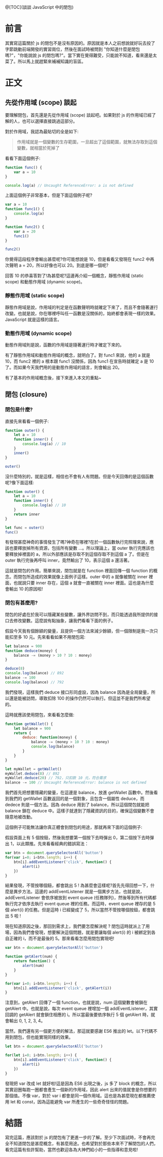 @[TOC](談談 JavaScript 中的閉包)

# 前言
其實寫這篇關於 js 的閉包不是沒有原因的。原因就是本人之前想說就好玩去投了字節跳動前端開發的實習崗位，然後在面試時被問到 "你知道什麼是閉包嗎?"，"你能說說 js 的閉包嗎?"。當下實在覺得難受，只能說不知道，看來還是太菜了。所以馬上就趕緊來補補知識的盲區。

# 正文

## 先從作用域 (scope) 談起
要理解閉包，首先還是先從作用域 (scope) 談起吧。如果對於 js 的作用域已經了解的人，也可以選擇直接跳過這部分。

對於作用域，我認為最貼切的全是如下:
> 作用域就是一個變數的生存範圍，一旦超出了這個範圍，就無法存取到這個變數，就相當於死掉了

看看下面這個例子:

```js
function func() {
    var a = 10
}

console.log(a) // Uncaught ReferenceError: a is not defined
```
上面這個例子非常基本，但是下面這個例子呢?

```js
var a = 10
function func1() {
    console.log(a)
}

function func2() {
    var a = 20
    func1()
}

func2()
```
你覺得這段程序會輸出甚麼呢?你可能想說是 10，但是看看又發現在 func2 中再次聲明 a = 20，所以好像也可以 20。到底是哪一個呢?

回答 10 的恭喜答對了!為甚麼呢?這邊再介紹一個概念，靜態作用域 (static scope) 和動態作用域 (dynamic scope)。

### 靜態作用域 (static scope)
靜態作用域是說，作用域的判定是在函數聲明時就確定下來了，而且不會隨著運行改變。也就是說，你在哪裡呼叫任一函數是沒關係的，始終都會表現一樣的效果。JavaScript 就是這樣的語言。

### 動態作用域 (dynamic scope)
動態作用域則是說，函數的作用域是隨著運行時才確定下來的。

有了靜態作用域和動態作用域的概念，就明白了。對 func1 來說，他的 a 就是 10，而 func2 裡的 a 根本跟 func1 沒關係，因為 func1 在宣告時就確定 a 是 10 了。而如果今天我們用的是動態作用域的語言，則會輸出 20。

有了基本的作用域概念後，接下來進入本文的重點~

## 閉包 (closure)

### 閉包是什麼?
直接先來看看一個例子:

```js
function outer() {
    let a = 10
    function inner() {
        console.log(a) // 10
    }
    inner()
}

outer()
```
沒什麼特別的，就是這樣，相信也不會有人有問題。但是今天回傳的是這個函數呢?像下面這樣:

```js
function outer() {
    let a = 10
    function inner() {
        console.log(a) // 10
    }
    return inner
}

let func = outer()
func()
```
有發現甚麼神奇的事情發生了嗎?神奇在哪裡?在於一個函數執行完照理來說，應該也要釋放掉所有資源，包括所有變數 ...。所以理論上，當 outer 執行完應該也要釋放掉裡面的 a，所以外部應該是存取不到這個存取不到這個 a 了。但是在 outer 執行完後再呼叫 inner，竟然輸出了 10，表示這個 a 還活著。

這就是閉包的作用。簡單來說，閉包就是在 function 裡面回傳一個 function 的概念。而閉包所造成的效果就像上面例子這樣。outer 中的 a 就像被關在 inner 裡面，也就說只要 inner 存在，這個 a 就會一直被關在 inner 裡面。這也是為什麼會輸出 10 的原因啦!

### 閉包有甚麼用?
閉包的好處在於我可以隱藏某些變數，讓外界訪問不到，而只能透過我所提供的接口去修改變數。這麼說有點抽象，讓我們看看下面的例子。

假設今天我有個餘額的變量，且提供一個方法來減少餘額，但一個限制是我一次只能扣至多 10 元。先來看看如果不用閉包寫:

```js
let balance = 900
function deduce(money) {
    balance -= (money > 10 ? 10 : money)
}

deduce(8)
console.log(balance) // 892
balance -= 100
console.log(balance) // 792
```
我們發現，這樣我們 deduce 接口形同虛設，因為 balance 因為是全局變量，所以還是能被訪問，導致扣除 100 的操作仍然可以執行。但這並不是我們所希望的。

這時就應該使用閉包，來看看怎麼做:

```js
function getWallet() {
    let balance = 900
    return {
        deduce: function(money) {
            balance -= (money > 10 ? 10 : money)
            console.log(balance)
        }
    }
}

let myWallet = getWallet()
myWallet.deduce(8) // 892
myWallet.deduce(20) // 792，只扣款 10 元，符合需求
balance -= 100 // Uncaught ReferenceError: balance is not defined
```
我們首先把想要隱藏的變量，在這邊是 balance，放進 getWallet 函數中。然後看到我們的 getWallet 函數返回的是一個對象，且包含一個屬性 deduce，而 dedece 則是一個方法。因為 deduce 用到了 balance，所以這個閉包就能把 balance 鎖在 deduce 中。這樣子就達到了隱藏資訊的目的，確保這個變數不會隨意地被改動。

這個例子可能無法讓你真正體會到閉包的用途，那就再來下面的這個例子:

假設頁面上有 5 個按鈕，然後我想要第一個按下去時彈出 0，第二個按下去時彈出 1，以此類推。先來看看經典的錯誤寫法：

```js
var btn = document.querySelectorAll('button')
for(var i=0; i<btn.length; i++) {
    btn[i].addEventListener('click', function() {
        alert(i)
    })
}
```
結果發現，不管按哪個鈕，都會跳出 5 ! 為甚麼會這樣呢?首先先得回想一下，什麼是異步方法。這邊的 addEventListener 就是一個異步方法，也就是說，addEventListener 會依序被放到 event queue (任務隊列)，然後等到所有代碼都執行完才依序去執行 event queue 裡的任務。而這時，event queue 裡存的是 5 個 alert(i) 的任務。但是這時 i 已經變成了 5，所以當然不管按哪個按鈕，都會跳出 5 啦 ! 

現在知道原因之後，那回到需求上，我們要怎麼解決呢 ? 閉包這時就派上了用場，因為我們會發現，想要解決這個問題，就是要讓每個 alert(i) 的 i 被綁定到各自正確的 i，而不是最後的 5。那來看看怎麼用閉包實現吧!

```js
var btn = document.querySelectorAll('button')

function getAlert(num) {
    return function() {
        alert(num)
    }
}

for(var i=0; i<btn.length; i++) {
    btn[i].addEventListener('click', getAlert(i))
}
```
注意到，getAlert 回傳了一個 function，也就是說，num 這個變數會被鎖在 getAlert 中。也就是說，每次 event queue 裡增加一個 addEventListener，其實回調的 getAlert 就會鎖住相應的 i。所以當最後要依序執行 5 個 getAlert 時，就會輸出 0, 1, 2, 3, 4。

當然，我們還有另一個更方便的解法，那這就要感謝 ES6 推出的 let。以下代碼不用到閉包，但也能實現同樣的效果。

```js
let btn = document.querySelectorAll('button')

for(let i=0; i<btn.length; i++) {
    btn[i].addEventListener('click', function() {
        alert(i)
    })
}
```
發現把 var 改成 let 就好啦!這是因為 ES6 出現之後，js 多了 block 的概念，所以其實迴圈每跑一圈都會產生一個新的作用域，因此 alert 出來的值就會是你想要的那個值。不像 var，對於 var i 都會是同一個作用域。這也是為甚麼現在都推薦使用 let 和 const，因為這能避免 var 所產生的一些奇奇怪怪的問題。


# 結語
寫完這篇，應該對於 js 的閉包有了更進一步的了解。至少下次面試時，不會再完全不知道閉包是甚麼概念，有甚麼用途。也希望對於那些本來不了解閉包的人們，看完這篇有些許幫助，當然也歡迎各為大神們給小的一些指導和意見啦!

